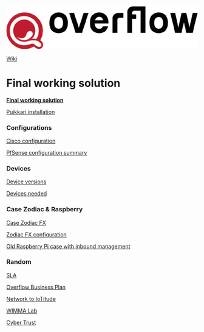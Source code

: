 <img src="https://github.com/mikaelmalste/SDN/blob/master/pictures/overflow_A3.png?raw=true" width="800" />

[Wiki](https://cybertrust.labranet.jamk.fi/cf2017/overflow/wikis/home)

# Final working solution

__[Final working solution](https://cybertrust.labranet.jamk.fi/cf2017/overflow/blob/master/FinalVersion/README.md)__

[Puikkari installation](https://cybertrust.labranet.jamk.fi/cf2017/overflow/wikis/puikkari/installation)

### Configurations

[Cisco configuration](https://cybertrust.labranet.jamk.fi/cf2017/overflow/blob/master/Cisco/README.md)

[PfSense configuration summary](https://cybertrust.labranet.jamk.fi/cf2017/overflow/blob/master/PfSense/final.md)

### Devices

[Device versions](https://cybertrust.labranet.jamk.fi/cf2017/overflow/blob/master/Random/versions.md)

[Devices needed](https://cybertrust.labranet.jamk.fi/cf2017/overflow/blob/master/Random/devices.md)

### Case Zodiac & Raspberry

[Case Zodiac FX](https://cybertrust.labranet.jamk.fi/cf2017/overflow/blob/master/ZodiacFX/README.md)

[Zodiac FX configuration](https://cybertrust.labranet.jamk.fi/cf2017/overflow/blob/master/ZodiacFX/Zodiac_conf.txt)

[Old Raspberry Pi case with inbound management](https://cybertrust.labranet.jamk.fi/cf2017/overflow/blob/master/OldCase/README.md)

### Random

[SLA](https://cybertrust.labranet.jamk.fi/cf2017/overflow/blob/master/pictures/SLA-Overflow.pdf)

[Overflow Business Plan](https://cybertrust.labranet.jamk.fi/cf2017/overflow/raw/master/pictures/business_plan.jpg)

[Network to IoTitude](https://cybertrust.labranet.jamk.fi/cf2017/overflow/blob/master/IoTitudeNetwork/README.md)

[WIMMA Lab](https://wimmalab.github.io/)

[Cyber Trust](https://cybertrust.labranet.jamk.fi/ct/public/blob/master/README.md)
